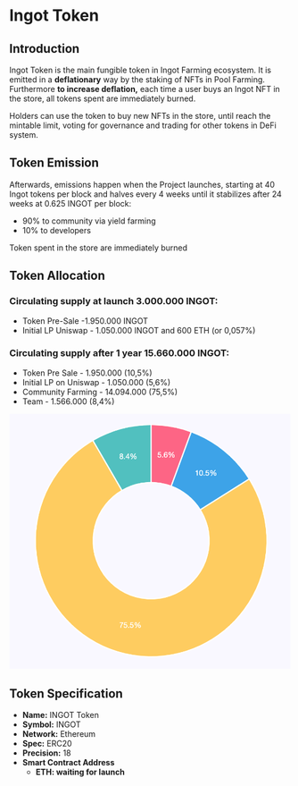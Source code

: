 # Ingot Token

## Introduction

Ingot Token is the main fungible token in Ingot Farming ecosystem. It is emitted in a **deflationary** way by the staking of NFTs in Pool Farming.  
Furthermore **to increase deflation,** each time a user buys an Ingot NFT in the store, all tokens spent are immediately burned.

Holders can use the token to buy new NFTs in the store, until reach the mintable limit, voting for governance and trading for other tokens in DeFi system.

## Token Emission

Afterwards, emissions happen when the Project launches, starting at 40 Ingot tokens per block and halves every 4 weeks until it stabilizes after 24 weeks at 0.625 INGOT per block:

* 90% to community via yield farming
* 10% to developers

Token spent in the store are immediately burned

## Token Allocation

### Circulating supply at launch 3.000.000 INGOT:

* Token Pre-Sale -1.950.000 INGOT
* Initial LP Uniswap - 1.050.000 INGOT and 600 ETH \(or 0,057%\)

### Circulating supply after 1 year 15.660.000 INGOT:

* Token Pre Sale - 1.950.000 \(10,5%\)
* Initial LP on Uniswap - 1.050.000 \(5,6%\)
* Community Farming - 14.094.000 \(75,5%\)
* Team - 1.566.000 \(8,4%\)

![Token Allocation after 1 year](../.gitbook/assets/token-allocation.png)

## Token Specification

* **Name:** INGOT Token
* **Symbol:** INGOT
* **Network:** Ethereum 
* **Spec:** ERC20
* **Precision:** 18
* **Smart Contract Address**
  * **ETH: waiting for launch**

